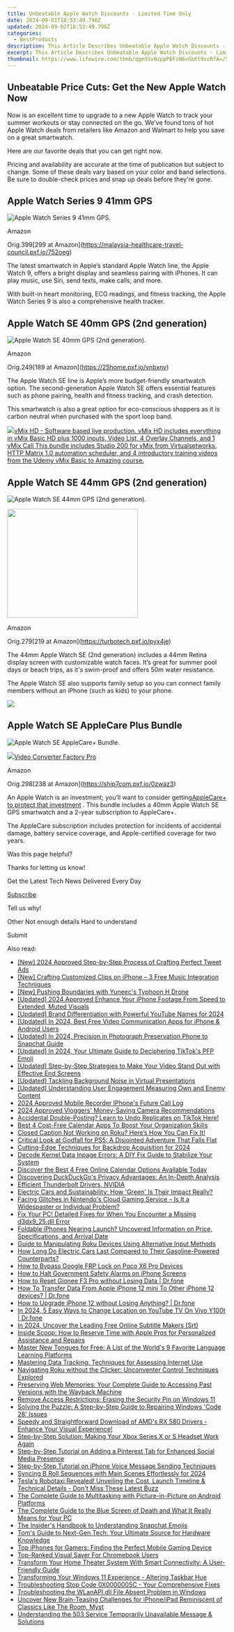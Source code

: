 ```yaml
---
title: Unbeatable Apple Watch Discounts - Limited Time Only
date: 2024-09-01T18:53:49.796Z
updated: 2024-09-02T18:53:49.796Z
categories:
  - BestProducts
description: This Article Describes Unbeatable Apple Watch Discounts - Limited Time Only
excerpt: This Article Describes Unbeatable Apple Watch Discounts - Limited Time Only
thumbnail: https://www.lifewire.com/thmb/qgmSSv0zppPEFzN6vGbXt9scRfA=/540x405/filters:no_upscale():max_bytes(150000):strip_icc():format(webp)/AplWatch-3Up-Features-PR-PRINT-Apple-Watch-56a6c6285f9b58b7d0e486f2.png
---
```


## Unbeatable Price Cuts: Get the New Apple Watch Now

Now is an excellent time to upgrade to a new Apple Watch to track your summer workouts or stay connected on the go. We’ve found tons of hot Apple Watch deals from retailers like Amazon and Walmart to help you save on a great smartwatch.

 Here are our favorite deals that you can get right now.

 Pricing and availability are accurate at the time of publication but subject to change. Some of these deals vary based on your color and band selections. Be sure to double-check prices and snap up deals before they're gone.

## Apple Watch Series 9 41mm GPS

![Apple Watch Series 9 41mm GPS.](https://www.lifewire.com/thmb/149rk6141Fwxu2K0zPzUW75uhiA=/1500x0/filters:no_upscale():max_bytes(150000):strip_icc():format(webp)/AppleWatch941mm_Amazon-c9119924b74441d799d461cb47110b97.jpg)

Amazon

 Orig.$399 [$299 at Amazon](https://malaysia-healthcare-travel-council.pxf.io/752oeg)

 The latest smartwatch in Apple’s standard Apple Watch line, the Apple Watch 9, offers a bright display and seamless pairing with iPhones. It can play music, use Siri, send texts, make calls, and more.

 With built-in heart monitoring, ECG readings, and fitness tracking, the Apple Watch Series 9 is also a comprehensive health tracker.

## Apple Watch SE 40mm GPS (2nd generation)

![Apple Watch SE 40mm GPS (2nd generation).](https://www.lifewire.com/thmb/YV3VdwrrZdcbEAiavg3f5u6XiZA=/1500x0/filters:no_upscale():max_bytes(150000):strip_icc():format(webp)/AppleWatchSE2ndgen_Amazon-fac13209ca0a408e8973c1d8a39eab7c.jpg)

Amazon

 Orig.$249 [$189 at Amazon](https://25home.pxf.io/vnbxnv)

 The Apple Watch SE line is Apple’s more budget-friendly smartwatch option. The second-generation Apple Watch SE offers essential features such as phone pairing, health and fitness tracking, and crash detection.

 This smartwatch is also a great option for eco-conscious shoppers as it is carbon neutral when purchased with the sport loop band.

<!-- affiliate ads begin -->
<a href="https://secure.2checkout.com/order/checkout.php?PRODS=4718730&QTY=1&AFFILIATE=108875&CART=1"> <img src="https://secure.avangate.com/images/merchant/ce9a6fb2becc2d235e62b125e9260102/products/copy_vMixCallScreenshot1-large.jpg" border="0">vMix HD - Software based live production. vMix HD includes everything in vMix Basic HD plus 1000 inputs, Video List, 4 Overlay Channels, and 1 vMix Call 
This bundle includes Studio 200 for vMix from Virtualsetworks, HTTP Matrix 1.0 automation scheduler, and 4 introductory training videos from the Udemy vMix Basic to Amazing course. </a>
<!-- affiliate ads end -->
## Apple Watch SE 44mm GPS (2nd generation)

![Apple Watch SE 44mm GPS (2nd generation).](https://www.lifewire.com/thmb/XqWcB_pYot6NqQT9bQzA3Wqz21I=/1500x0/filters:no_upscale():max_bytes(150000):strip_icc():format(webp)/AppleWatchSE44mm_Amazon-84b04c826608441da84bcda052f69ce4.jpg)

<!-- affiliate ads begin -->
<a href="https://dhgate.sjv.io/c/5597632/1678785/12108" target="_top" id="1678785"><img src="//a.impactradius-go.com/display-ad/12108-1678785" border="0" alt="" width="300" height="250"/></a>
<!-- affiliate ads end -->
Amazon

 Orig.$279 [$219 at Amazon](https://turbotech.pxf.io/pyx4je)

 The 44mm Apple Watch SE (2nd generation) includes a 44mm Retina display screen with customizable watch faces. It’s great for summer pool days or beach trips, as it's swim-proof and offers 50m water resistance.

 The Apple Watch SE also supports family setup so you can connect family members without an iPhone (such as kids) to your phone.

<!-- affiliate ads begin -->
<a href="https://secure.2checkout.com/order/checkout.php?PRODS=3546200&QTY=1&AFFILIATE=108875&CART=1"><img src="http://www.binteko.com/sites/default/files/banner01_468x60a.gif" border="0"></a>
<!-- affiliate ads end -->
## Apple Watch SE AppleCare Plus Bundle

![Apple Watch SE AppleCare+ Bundle.](https://www.lifewire.com/thmb/V_CKAJPODsRC69WDaFGFHd4gofc=/1500x0/filters:no_upscale():max_bytes(150000):strip_icc():format(webp)/AppleCareAppleWatchbundle_Amazon-36e322dc08a24ae7b5e618b6e7d07f78.jpg)

<!-- affiliate ads begin -->
<a href="https://secure.2checkout.com/order/checkout.php?PRODS=4537547&QTY=1&AFFILIATE=108875&CART=1"><img src="https://secure.avangate.com/images/merchant/4b0a0290ad7df100b77e86839989a75e/products/vcfpro.png" border="0">Video Converter Factory Pro</a>
<!-- affiliate ads end -->
Amazon

 Orig.$298 [$238 at Amazon](https://ship7com.pxf.io/0zwaz3)

 An Apple Watch is an investment; you’ll want to consider getting[AppleCare+ to protect that investment](https://www.lifewire.com/is-applecare-plus-worth-it-8426183) . This bundle includes a 40mm Apple Watch SE GPS smartwatch and a 2-year subscription to AppleCare+.

 The AppleCare subscription includes protection for incidents of accidental damage, battery service coverage, and Apple-certified coverage for two years.

Was this page helpful?

Thanks for letting us know!

 Get the Latest Tech News Delivered Every Day

[Subscribe](https://www.lifewire.com/#)

Tell us why!

 Other  Not enough details  Hard to understand

 Submit

<ins class="adsbygoogle"
     style="display:block"
     data-ad-format="autorelaxed"
     data-ad-client="ca-pub-7571918770474297"
     data-ad-slot="1223367746"></ins>



<ins class="adsbygoogle"
     style="display:block"
     data-ad-client="ca-pub-7571918770474297"
     data-ad-slot="8358498916"
     data-ad-format="auto"
     data-full-width-responsive="true"></ins>

<span class="atpl-alsoreadstyle">Also read:</span>
<div><ul>
<li><a href="https://twitter-videos.techidaily.com/new-2024-approved-step-by-step-process-of-crafting-perfect-tweet-ads/"><u>[New] 2024 Approved  Step-by-Step Process of Crafting Perfect Tweet Ads</u></a></li>
<li><a href="https://extra-lessons.techidaily.com/new-crafting-customized-clips-on-iphone-3-free-music-integration-techniques/"><u>[New] Crafting Customized Clips on iPhone – 3 Free Music Integration Techniques</u></a></li>
<li><a href="https://extra-support.techidaily.com/new-pushing-boundaries-with-yuneecs-typhoon-h-drone/"><u>[New] Pushing Boundaries with Yuneec's Typhoon H Drone</u></a></li>
<li><a href="https://vp-tips.techidaily.com/updated-2024-approved-enhance-your-iphone-footage-from-speed-to-extended-muted-visuals/"><u>[Updated] 2024 Approved  Enhance Your iPhone Footage  From Speed to Extended, Muted Visuals</u></a></li>
<li><a href="https://facebook-video-footage.techidaily.com/updated-brand-differentiation-with-powerful-youtube-names-for-2024/"><u>[Updated] Brand Differentiation with Powerful YouTube Names for 2024</u></a></li>
<li><a href="https://video-capture.techidaily.com/updated-in-2024-best-free-video-communication-apps-for-iphone-and-android-users/"><u>[Updated] In 2024, Best Free Video Communication Apps for iPhone & Android Users</u></a></li>
<li><a href="https://snapchat-videos.techidaily.com/updated-in-2024-precision-in-photograph-preservation-phone-to-snapchat-guide/"><u>[Updated] In 2024, Precision in Photograph Preservation  Phone to Snapchat Guide</u></a></li>
<li><a href="https://tiktok-videos.techidaily.com/updated-in-2024-your-ultimate-guide-to-deciphering-tiktoks-pfp-emoji/"><u>[Updated] In 2024, Your Ultimate Guide to Deciphering TikTok's PFP Emoji</u></a></li>
<li><a href="https://youtube-tips.techidaily.com/ed-step-by-step-strategies-to-make-your-video-stand-out-with-effective-end-screens/"><u>[Updated] Step-by-Step Strategies to Make Your Video Stand Out with Effective End Screens</u></a></li>
<li><a href="https://facebook-record-videos.techidaily.com/updated-tackling-background-noise-in-virtual-presentations/"><u>[Updated] Tackling Background Noise in Virtual Presentations</u></a></li>
<li><a href="https://facebook-video-footage.techidaily.com/updated-understanding-user-engagement-measuring-own-and-enemy-content/"><u>[Updated] Understanding User Engagement  Measuring Own and Enemy Content</u></a></li>
<li><a href="https://fox-friendly.techidaily.com/2024-approved-mobile-recorder-iphones-future-call-log/"><u>2024 Approved  Mobile Recorder  IPhone's Future Call Log</u></a></li>
<li><a href="https://facebook-record-videos.techidaily.com/2024-approved-vloggers-money-saving-camera-recommendations/"><u>2024 Approved  Vloggers' Money-Saving Camera Recommendations</u></a></li>
<li><a href="https://techtrends.techidaily.com/accidental-double-posting-learn-to-undo-replicates-on-tiktok-here/"><u>Accidental Double-Posting? Learn to Undo Replicates on TikTok Here!</u></a></li>
<li><a href="https://techtrends.techidaily.com/best-4-cost-free-calendar-apps-to-boost-your-organization-skills/"><u>Best 4 Cost-Free Calendar Apps To Boost Your Organization Skills</u></a></li>
<li><a href="https://techtrends.techidaily.com/closed-caption-not-working-on-roku-heres-how-you-can-fix-it/"><u>Closed Caption Not Working on Roku? Here’s How You Can Fix It!</u></a></li>
<li><a href="https://buynow-info.techidaily.com/critical-look-at-godfall-for-ps5-a-disjointed-adventure-that-falls-flat/"><u>Critical Look at Godfall for PS5: A Disjointed Adventure That Falls Flat</u></a></li>
<li><a href="https://vp-tips.techidaily.com/cutting-edge-techniques-for-backdrop-acquisition-for-2024/"><u>Cutting-Edge Techniques for Backdrop Acquisition for 2024</u></a></li>
<li><a href="https://techtrends.techidaily.com/decode-kernel-data-inpage-errors-a-diy-fix-guide-to-stabilize-your-system/"><u>Decode Kernel Data Inpage Errors: A DIY Fix Guide to Stabilize Your System</u></a></li>
<li><a href="https://techtrends.techidaily.com/discover-the-best-4-free-online-calendar-options-available-today/"><u>Discover the Best 4 Free Online Calendar Options Available Today</u></a></li>
<li><a href="https://techtrends.techidaily.com/discovering-duckduckgos-privacy-advantages-an-in-depth-analysis/"><u>Discovering DuckDuckGo's Privacy Advantages: An In-Depth Analysis</u></a></li>
<li><a href="https://driver-install.techidaily.com/efficient-thunderbolt-drivers-nvidia/"><u>Efficient Thunderbolt Drivers, NVIDIA</u></a></li>
<li><a href="https://techtrends.techidaily.com/electric-cars-and-sustainability-how-green-is-their-impact-really/"><u>Electric Cars and Sustainability: How 'Green' Is Their Impact Really?</u></a></li>
<li><a href="https://techtrends.techidaily.com/facing-glitches-in-nintendos-cloud-gaming-service-is-it-a-widespaster-or-individual-problem/"><u>Facing Glitches in Nintendo's Cloud Gaming Service – Is It a Widespaster or Individual Problem?</u></a></li>
<li><a href="https://techtrends.techidaily.com/fix-your-pc-detailed-fixes-for-when-you-encounter-a-missing-d3dx925dll-error/"><u>Fix Your PC! Detailed Fixes for When You Encounter a Missing d3dx9_25.dll Error</u></a></li>
<li><a href="https://techtrends.techidaily.com/foldable-iphones-nearing-launch-uncovered-information-on-price-specifications-and-arrival-date/"><u>Foldable iPhones Nearing Launch? Uncovered Information on Price, Specifications, and Arrival Date</u></a></li>
<li><a href="https://techtrends.techidaily.com/guide-to-manipulating-roku-devices-using-alternative-input-methods/"><u>Guide to Manipulating Roku Devices Using Alternative Input Methods</u></a></li>
<li><a href="https://techtrends.techidaily.com/how-long-do-electric-cars-last-compared-to-their-gasoline-powered-counterparts/"><u>How Long Do Electric Cars Last Compared to Their Gasoline-Powered Counterparts?</u></a></li>
<li><a href="https://bypass-frp.techidaily.com/how-to-bypass-google-frp-lock-on-poco-x6-pro-devices-by-drfone-android/"><u>How to Bypass Google FRP Lock on Poco X6 Pro Devices</u></a></li>
<li><a href="https://techtrends.techidaily.com/how-to-halt-government-safety-alarms-on-iphone-screens/"><u>How to Halt Government Safety Alarms on iPhone Screens</u></a></li>
<li><a href="https://techidaily.com/how-to-reset-gionee-f3-pro-without-losing-data-drfone-by-drfone-reset-android-reset-android/"><u>How to Reset Gionee F3 Pro without Losing Data | Dr.fone</u></a></li>
<li><a href="https://techidaily.com/how-to-transfer-data-from-apple-iphone-12-mini-to-other-iphone-12-devices-drfone-by-drfone-transfer-data-from-ios-transfer-data-from-ios/"><u>How To Transfer Data From Apple iPhone 12 mini To Other iPhone 12 devices? | Dr.fone</u></a></li>
<li><a href="https://review-topics.techidaily.com/how-to-upgrade-iphone-12-without-losing-anything-drfone-by-drfone-ios-system-repair-ios-system-repair/"><u>How to Upgrade iPhone 12 without Losing Anything? | Dr.fone</u></a></li>
<li><a href="https://change-location.techidaily.com/in-2024-5-easy-ways-to-change-location-on-youtube-tv-on-vivo-y100t-drfone-by-drfone-virtual-android/"><u>In 2024, 5 Easy Ways to Change Location on YouTube TV On Vivo Y100t | Dr.fone</u></a></li>
<li><a href="https://vp-tips.techidaily.com/in-2024-uncover-the-leading-free-online-subtitle-makers-srt/"><u>In 2024, Uncover the Leading Free Online Subtitle Makers (Srt)</u></a></li>
<li><a href="https://techtrends.techidaily.com/inside-scoop-how-to-reserve-time-with-apple-pros-for-personalized-assistance-and-repairs/"><u>Inside Scoop: How to Reserve Time with Apple Pros for Personalized Assistance and Repairs</u></a></li>
<li><a href="https://techtrends.techidaily.com/master-new-tongues-for-free-a-list-of-the-worlds-9-favorite-language-learning-platforms/"><u>Master New Tongues for Free: A List of the World's 9 Favorite Language Learning Platforms</u></a></li>
<li><a href="https://techtrends.techidaily.com/mastering-data-tracking-techniques-for-assessing-internet-use/"><u>Mastering Data Tracking: Techniques for Assessing Internet Use</u></a></li>
<li><a href="https://techtrends.techidaily.com/navigating-roku-without-the-clicker-unconventer-control-techniques-explored/"><u>Navigating Roku without the Clicker: Unconventer Control Techniques Explored</u></a></li>
<li><a href="https://techtrends.techidaily.com/preserving-web-memories-your-complete-guide-to-accessing-past-versions-with-the-wayback-machine/"><u>Preserving Web Memories: Your Complete Guide to Accessing Past Versions with the Wayback Machine</u></a></li>
<li><a href="https://techtrends.techidaily.com/remove-access-restrictions-erasing-the-security-pin-on-windows-11/"><u>Remove Access Restrictions: Erasing the Security Pin on Windows 11</u></a></li>
<li><a href="https://techtrends.techidaily.com/solving-the-puzzle-a-step-by-step-guide-to-repairing-windows-code-28-issues/"><u>Solving the Puzzle: A Step-by-Step Guide to Repairing Windows 'Code 28' Issues</u></a></li>
<li><a href="https://win-amazing.techidaily.com/1722961328489-speedy-and-straightforward-download-of-amds-rx-580-drivers-enhance-your-visual-experience/"><u>Speedy and Straightforward Download of AMD's RX 580 Drivers - Enhance Your Visual Experience!</u></a></li>
<li><a href="https://techtrends.techidaily.com/step-by-step-solution-making-your-xbox-series-x-or-s-headset-work-again/"><u>Step-by-Step Solution: Making Your Xbox Series X or S Headset Work Again</u></a></li>
<li><a href="https://techtrends.techidaily.com/step-by-step-tutorial-on-adding-a-pinterest-tab-for-enhanced-social-media-presence/"><u>Step-by-Step Tutorial on Adding a Pinterest Tab for Enhanced Social Media Presence</u></a></li>
<li><a href="https://techtrends.techidaily.com/step-by-step-tutorial-on-iphone-voice-message-sending-techniques/"><u>Step-by-Step Tutorial on iPhone Voice Message Sending Techniques</u></a></li>
<li><a href="https://article-helps.techidaily.com/syncing-b-roll-sequences-with-main-scenes-effortlessly-for-2024/"><u>Syncing B Roll Sequences with Main Scenes Effortlessly for 2024</u></a></li>
<li><a href="https://techtrends.techidaily.com/teslas-robotaxi-revealed-unveiling-the-cost-launch-timeline-and-technical-details-dont-miss-these-latest-buzz/"><u>Tesla's Robotaxi Revealed! Unveiling the Cost, Launch Timeline & Technical Details - Don't Miss These Latest Buzz</u></a></li>
<li><a href="https://techtrends.techidaily.com/the-complete-guide-to-multitasking-with-picture-in-picture-on-android-platforms/"><u>The Complete Guide to Multitasking with Picture-in-Picture on Android Platforms</u></a></li>
<li><a href="https://techtrends.techidaily.com/the-complete-guide-to-the-blue-screen-of-death-and-what-it-really-means-for-your-pc/"><u>The Complete Guide to the Blue Screen of Death and What It Really Means for Your PC</u></a></li>
<li><a href="https://techtrends.techidaily.com/the-insiders-handbook-to-understanding-snapchat-emojis/"><u>The Insider's Handbook to Understanding Snapchat Emojis</u></a></li>
<li><a href="https://techtrends.techidaily.com/toms-guide-to-next-gen-tech-your-ultimate-source-for-hardware-knowledge/"><u>Tom's Guide to Next-Gen Tech: Your Ultimate Source for Hardware Knowledge</u></a></li>
<li><a href="https://techtrends.techidaily.com/top-iphones-for-gamers-finding-the-perfect-mobile-gaming-device/"><u>Top iPhones for Gamers: Finding the Perfect Mobile Gaming Device</u></a></li>
<li><a href="https://digital-screen-recording.techidaily.com/top-ranked-visual-saver-for-chromebook-users/"><u>Top-Ranked Visual Saver  For Chromebook Users</u></a></li>
<li><a href="https://techtrends.techidaily.com/transform-your-home-theater-system-with-smart-connectivity-a-user-friendly-guide/"><u>Transform Your Home Theater System With Smart Connectivity: A User-Friendly Guide</u></a></li>
<li><a href="https://techtrends.techidaily.com/transforming-your-windows-11-experience-altering-taskbar-hue/"><u>Transforming Your Windows 11 Experience - Altering Taskbar Hue</u></a></li>
<li><a href="https://techtrends.techidaily.com/troubleshooting-stop-code-0x0000005c-your-comprehensive-fixes/"><u>Troubleshooting Stop Code 0X0000005C - Your Comprehensive Fixes</u></a></li>
<li><a href="https://techtrends.techidaily.com/troubleshooting-the-wlanapidll-file-absent-problem-in-windows/"><u>Troubleshooting the WLanAPI.dll File Absent Problem in Windows</u></a></li>
<li><a href="https://techtrends.techidaily.com/uncover-new-brain-teasing-challenges-for-iphoneipad-reminiscent-of-classics-like-the-room-myst/"><u>Uncover New Brain-Teasing Challenges for iPhone/iPad Reminiscent of Classics Like The Room, Myst</u></a></li>
<li><a href="https://techtrends.techidaily.com/understanding-the-503-service-temporarily-unavailable-message-and-solutions/"><u>Understanding the 503 Service Temporarily Unavailable Message & Solutions</u></a></li>
</ul></div>
